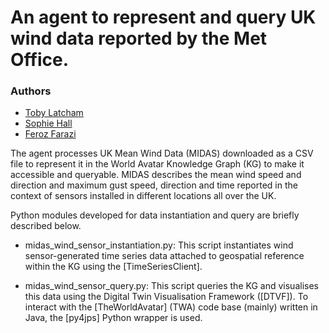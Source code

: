 # An agent to represent and query UK wind data reported by the Met Office.
### Authors
* [Toby Latcham](tjl47@cam.ac.uk)
* [Sophie Hall](sh2000@cam.ac.uk)
* [Feroz Farazi](msff2@cam.ac.uk)

The agent processes UK Mean Wind Data (MIDAS) downloaded as a CSV file to represent it in the World Avatar Knowledge Graph (KG) to make it accessible and queryable. MIDAS describes the mean wind speed and direction and maximum gust speed, direction and time reported in the context of sensors installed in different locations all over the UK.

Python modules developed for data instantiation and query are briefly described below.

* midas_wind_sensor_instantiation.py: This script instantiates wind sensor-generated time series data attached to geospatial reference within the KG using the [TimeSeriesClient].

* midas_wind_sensor_query.py: This script queries the KG and visualises this data using the Digital Twin Visualisation Framework ([DTVF]). To interact with the [TheWorldAvatar] (TWA) code base (mainly) written in Java, the [py4jps] Python wrapper is used.
